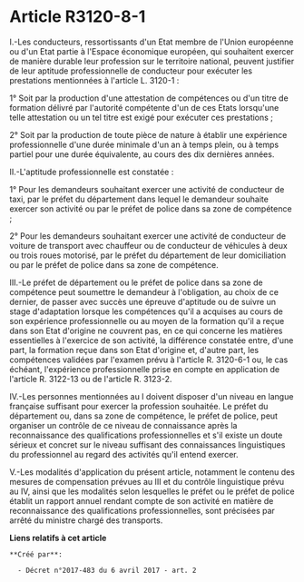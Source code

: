 # Article R3120-8-1

I.-Les conducteurs, ressortissants d'un Etat membre de l'Union européenne ou d'un Etat partie à l'Espace économique européen,
qui souhaitent exercer de manière durable leur profession sur le territoire national, peuvent justifier de leur aptitude
professionnelle de conducteur pour exécuter les prestations mentionnées à l'article L. 3120-1 :

1° Soit par la production d'une attestation de compétences ou d'un titre de formation délivré par l'autorité compétente d'un
de ces Etats lorsqu'une telle attestation ou un tel titre est exigé pour exécuter ces prestations ;

2° Soit par la production de toute pièce de nature à établir une expérience professionnelle d'une durée minimale d'un an à
temps plein, ou à temps partiel pour une durée équivalente, au cours des dix dernières années.

II.-L'aptitude professionnelle est constatée :

1° Pour les demandeurs souhaitant exercer une activité de conducteur de taxi, par le préfet du département dans lequel le
demandeur souhaite exercer son activité ou par le préfet de police dans sa zone de compétence ;

2° Pour les demandeurs souhaitant exercer une activité de conducteur de voiture de transport avec chauffeur ou de conducteur
de véhicules à deux ou trois roues motorisé, par le préfet du département de leur domiciliation ou par le préfet de police
dans sa zone de compétence.

III.-Le préfet de département ou le préfet de police dans sa zone de compétence peut soumettre le demandeur à l'obligation,
au choix de ce dernier, de passer avec succès une épreuve d'aptitude ou de suivre un stage d'adaptation lorsque les
compétences qu'il a acquises au cours de son expérience professionnelle ou au moyen de la formation qu'il a reçue dans son
Etat d'origine ne couvrent pas, en ce qui concerne les matières essentielles à l'exercice de son activité, la différence
constatée entre, d'une part, la formation reçue dans son Etat d'origine et, d'autre part, les compétences validées par
l'examen prévu à l'article R. 3120-6-1 ou, le cas échéant, l'expérience professionnelle prise en compte en application de
l'article R. 3122-13 ou de l'article R. 3123-2.

IV.-Les personnes mentionnées au I doivent disposer d'un niveau en langue française suffisant pour exercer la profession
souhaitée. Le préfet du département ou, dans sa zone de compétence, le préfet de police, peut organiser un contrôle de ce
niveau de connaissance après la reconnaissance des qualifications professionnelles et s'il existe un doute sérieux et concret
sur le niveau suffisant des connaissances linguistiques du professionnel au regard des activités qu'il entend exercer.

V.-Les modalités d'application du présent article, notamment le contenu des mesures de compensation prévues au III et du
contrôle linguistique prévu au IV, ainsi que les modalités selon lesquelles le préfet ou le préfet de police établit un
rapport annuel rendant compte de son activité en matière de reconnaissance des qualifications professionnelles, sont
précisées par arrêté du ministre chargé des transports.

**Liens relatifs à cet article**

	**Créé par**:

	  - Décret n°2017-483 du 6 avril 2017 - art. 2
